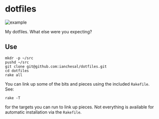 # dotfiles

![example](https://1ysb2nguma.execute-api.eu-central-1.amazonaws.com/Test/ci-status-gott-edeng-gatcli)

My dotfiles. What else were you expecting?

## Use

    mkdr -p ~/src
    pushd ~/src
    git clone git@github.com:ianchesal/dotfiles.git
    cd dotfiles
    rake all

You can link up some of the bits and pieces using the included `Rakefile`. See:

    rake -T

for the targets you can run to link up pieces. Not everything is available for
automatic installation via the `Rakefile`.
